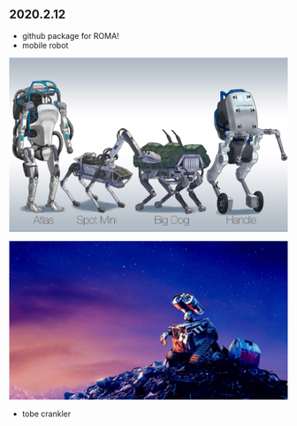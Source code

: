 **2020.2.12**
-----------------------

- github package for  ROMA!
- mobile robot



![here](./pics/7.jpeg)

![ewall](./pics/8.jpeg)

- tobe crankler
